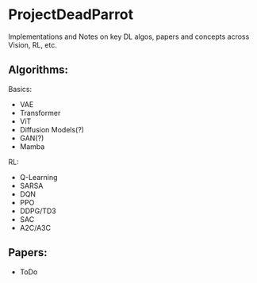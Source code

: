# ProjectDeadParrot
Implementations and Notes on key DL algos, papers and concepts across Vision, RL, etc.

## Algorithms:

Basics:
- VAE
- Transformer
- ViT
- Diffusion Models(?)
- GAN(?)
- Mamba
 
RL:
- Q-Learning
- SARSA
- DQN
- PPO
- DDPG/TD3
- SAC
- A2C/A3C

## Papers:
- ToDo
